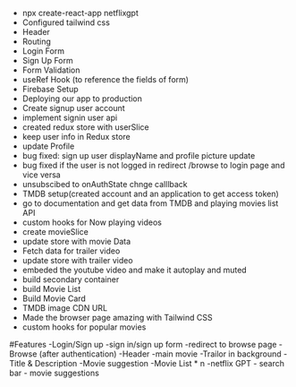 - npx create-react-app netflixgpt
- Configured tailwind css
- Header
- Routing
- Login Form
- Sign Up Form
- Form Validation
- useRef Hook (to reference the fields of form)
- Firebase Setup
- Deploying our app to production
- Create signup user account
- implement signin user api
- created redux store with userSlice
- keep user info in Redux store
- update Profile
- bug fixed: sign up user displayName and profile picture update
- bug fixed if the user is not logged in redirect /browse to login page and vice versa
- unsubscibed to onAuthState chnge calllback
- TMDB setup(created account and an application to get access token)
- go to documentation and get data from TMDB and playing movies list API
- custom hooks for Now playing videos
- create movieSlice
- update store with movie Data
- Fetch data for trailer video
- update store with trailer video
- embeded the youtube video and make it autoplay and muted
- build secondary container
- build Movie List
- Build Movie Card
- TMDB image CDN URL
- Made the browser page amazing with Tailwind CSS
- custom hooks for popular movies




#Features
-Login/Sign up
    -sign in/sign up form
    -redirect to browse page
-Browse (after authentication)
    -Header
    -main movie
        -Trailor in background
        -Title & Description
        -Movie suggestion
            -Movie List * n
    -netflix GPT
        - search bar
        - movie suggestions
